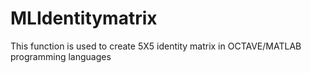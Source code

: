 # MLIdentitymatrix
This function is used to create 5X5 identity matrix in OCTAVE/MATLAB programming languages
